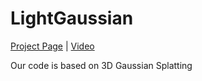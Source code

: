 # LightGaussian

[Project Page](https://lightgaussian.github.io) | [Video](https://www.youtube.com/watch?v=GA6rBW6dlIg)

Our code is based on 3D Gaussian Splatting


